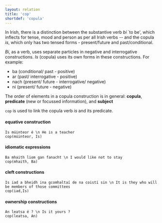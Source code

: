 ```yaml
---
layout: relation
title: 'cop'
shortdef: 'copula'
---
```




In Irish, there is a distinction between the substantive verb _bí_ `to be', which
inflects for tense, mood and person as per all Irish verbs -- and the copula _is_, which
only has two tensed forms - present/future and past/conditional.


_Bí_, as a verb, uses separate particles in negative and interrogative constructions. 
_Is_ (copula) uses its own forms in these constructions. For example: 

* ba (conditional/ past - positive)
* ar (past/ interrogative - positive)
* nach (present/ future - interrogative/ negative)
* ní (present/ future - negative)
 

The order of elements in a copula construction is in general: 
<b>copula</b>, <b>predicate</b> (new or focussed information), and <b>subject</b>

`cop` is used to link the copula verb _is_ and its predicate. 

#### equative construction

~~~ sdparse
Is múinteor é \n He is a teacher
cop(múinteor, Is)
~~~


#### idiomatic expressions

~~~ sdparse
Ba mhaith liom gan fanacht \n I would like not to stay
cop(mhaith, Ba)
~~~

#### cleft constructions

~~~ sdparse
Is iad a bheidh ina gcomhaltaí de na coistí sin \n It is they who will be members of those committees
cop(iad,Is)
~~~

####  ownership constructions

~~~ sdparse
An leatsa é ? \n Is it yours ?
cop(leatsa, An)
~~~














